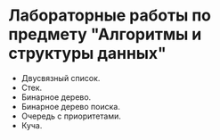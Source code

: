 # Лабораторные работы по предмету "Алгоритмы и структуры данных"
* Двусвязный список.
* Стек.
* Бинарное дерево.
* Бинарное дерево поиска.
* Очередь с приоритетами.
* Куча.